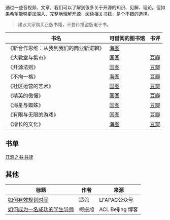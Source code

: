 通过一些音视频、文章，我们可以了解到很多关于开源的知识、见解、理论。但如果希望能够更加深入、完整地理解开源，阅读相关书籍，是个不错的选择。

> 建议大家购买正版书籍，不要传播盗版电子书。

| 书名                  | 可借阅的图书馆                                                                                                                                                                                                                                                                                                                                                                                                                                                                                                           | 书评                                              |
|---------------------|-------------------------------------------------------------------------------------------------------------------------------------------------------------------------------------------------------------------------------------------------------------------------------------------------------------------------------------------------------------------------------------------------------------------------------------------------------------------------------------------------------------------|-------------------------------------------------|
| 《新合作思维：从我到我们的商业新逻辑》 | [海图](http://primo.clcn.net.cn:1701/primo_library/libweb/action/display.do?tabs=detailsTab&ct=display&fn=search&doc=CLCN_ALEPH_CN004074352&indx=1&recIds=CLCN_ALEPH_CN004074352&recIdxs=0&elementId=0&renderMode=poppedOut&displayMode=full&frbrVersion=&vl(57223009UI0)=title&frbg=&&dscnt=0&scp.scps=scope%3A%28HD%29&mode=Basic&vid=HD&srt=rank&tab=default_tab&dum=true&vl(freeText0)=%E4%BB%8E%E6%88%91%E5%88%B0%E6%88%91%E4%BB%AC%E7%9A%84%E5%95%86%E4%B8%9A%E6%96%B0%E9%80%BB%E8%BE%91&dstmp=1641713352432) ||
| 《大教堂与集市》            | [国图](http://find.nlc.cn/search/showDocDetails?docId=-5764973646437829912&dataSource=ucs01&query=%E5%A4%A7%E6%95%99%E5%A0%82%E4%B8%8E%E9%9B%86%E5%B8%82)                                                                                                                                                                                                                                                                                                                                                           | [豆瓣](https://book.douban.com/subject/25881855/) |
| 《开源法则》              | [国图](http://find.nlc.cn/search/showDocDetails?docId=-6131070067175101622&dataSource=ucs01&query=%E5%BC%80%E6%BA%90%E6%B3%95%E5%88%99)                                                                                                                                                                                                                                                                                                                                                                             | [豆瓣](https://book.douban.com/subject/35263552/) |
| 《不拘一格》              | [海图](http://primo.clcn.net.cn:1701/primo_library/libweb/action/display.do?tabs=detailsTab&ct=display&fn=search&doc=CLCN_ALEPH_CN004969708&indx=2&recIds=CLCN_ALEPH_CN004969708&recIdxs=1&elementId=1&renderMode=poppedOut&displayMode=full&frbrVersion=&vl(57223009UI0)=title&frbg=&&dscnt=0&scp.scps=scope%3A%28HD%29&mode=Basic&vid=HD&srt=rank&tab=default_tab&dum=true&vl(freeText0)=%E4%B8%8D%E6%8B%98%E4%B8%80%E6%A0%BC&dstmp=1641714497149)                                                                | [豆瓣](https://book.douban.com/subject/35102294/) |
| 《社区运营的艺术》           | [国图](http://find.nlc.cn/search/showDocDetails?docId=-4491791020951859091&dataSource=ucs01&query=%E7%A4%BE%E5%8C%BA%E8%BF%90%E8%90%A5%E7%9A%84%E8%89%BA%E6%9C%AF)                                                                                                                                                                                                                                                                                                                                                  | [豆瓣](https://book.douban.com/subject/26976995/) |
| 《精英的傲慢》             | [国图](http://find.nlc.cn/search/showDocDetails?docId=-4312135015873846037&dataSource=ucs01&query=%E7%B2%BE%E8%8B%B1%E7%9A%84%E5%82%B2%E6%85%A2)                                                                                                                                                                                                                                                                                                                                                                    | [豆瓣](https://book.douban.com/subject/35586814/) |
| 《海星与蜘蛛》             | [国图](http://find.nlc.cn/search/showDocDetails?docId=1574923584154007493&dataSource=ucs01&query=%E6%B5%B7%E6%98%9F%E4%B8%8E%E8%9C%98%E8%9B%9B)                                                                                                                                                                                                                                                                                                                                                                     | [豆瓣](https://book.douban.com/subject/2983978/)  |
| 《有限与无限的游戏》          | [国图](http://find.nlc.cn/search/showDocDetails?docId=-1395675581501465850&dataSource=ucs01&query=%E6%9C%89%E9%99%90%E4%B8%8E%E6%97%A0%E9%99%90%E7%9A%84%E6%B8%B8%E6%88%8F)                                                                                                                                                                                                                                                                                                                                         | [豆瓣](https://book.douban.com/subject/33438841/) |
| 《增长的文化》             | [海图](https://www.douban.com/search?source=suggest&q=%E5%A2%9E%E9%95%BF%E7%9A%84%E6%96%87%E5%8C%96)                                                                                                                                                                                                                                                                                                                                                                                                                | [豆瓣](https://book.douban.com/subject/34917768/) |

## 书单

[开源之书·共读](https://shimo.im/docs/lkqUDDblhE0VKXee)

## 其他

| 标题 | 作者 | 来源|
|---|---|---|
| [如何有效规划时间](https://mp.weixin.qq.com/s/Rn_aazxc-Q-G7nqbOsS7-w) | 适兕 | LFAPAC公众号 |
| [如何成为一名成功的学生导师](https://alc-beijing.github.io/alc-site/post/how_to_be_a_successful_mentor/) | 柯振旭 | ACL Beijing 博客 |

